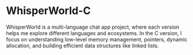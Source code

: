 # WhisperWorld-C
WhisperWorld is a multi-language chat app project, where each version helps me explore different languages and ecosystems. In the C version, I focus on understanding low-level memory management, pointers, dynamic allocation, and building efficient data structures like linked lists.
